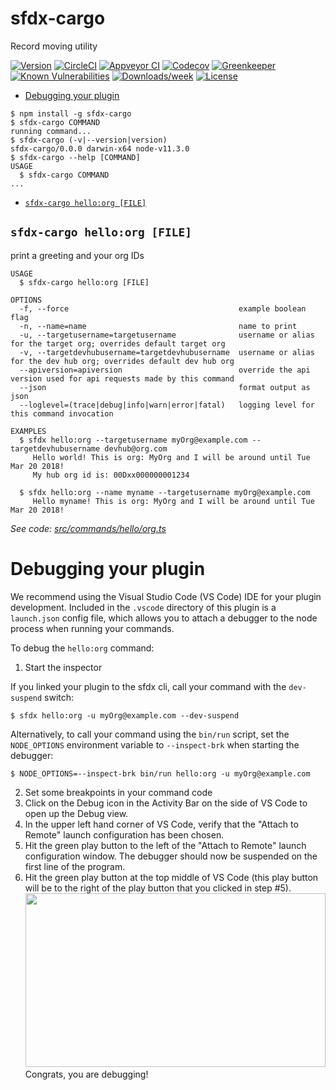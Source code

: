 sfdx-cargo
==========

Record moving utility

[![Version](https://img.shields.io/npm/v/sfdx-cargo.svg)](https://npmjs.org/package/sfdx-cargo)
[![CircleCI](https://circleci.com/gh/catalandres/cargo/tree/master.svg?style=shield)](https://circleci.com/gh/catalandres/cargo/tree/master)
[![Appveyor CI](https://ci.appveyor.com/api/projects/status/github/catalandres/cargo?branch=master&svg=true)](https://ci.appveyor.com/project/heroku/cargo/branch/master)
[![Codecov](https://codecov.io/gh/catalandres/cargo/branch/master/graph/badge.svg)](https://codecov.io/gh/catalandres/cargo)
[![Greenkeeper](https://badges.greenkeeper.io/catalandres/cargo.svg)](https://greenkeeper.io/)
[![Known Vulnerabilities](https://snyk.io/test/github/catalandres/cargo/badge.svg)](https://snyk.io/test/github/catalandres/cargo)
[![Downloads/week](https://img.shields.io/npm/dw/sfdx-cargo.svg)](https://npmjs.org/package/sfdx-cargo)
[![License](https://img.shields.io/npm/l/sfdx-cargo.svg)](https://github.com/catalandres/cargo/blob/master/package.json)

<!-- toc -->
* [Debugging your plugin](#debugging-your-plugin)
<!-- tocstop -->
<!-- install -->
<!-- usage -->
```sh-session
$ npm install -g sfdx-cargo
$ sfdx-cargo COMMAND
running command...
$ sfdx-cargo (-v|--version|version)
sfdx-cargo/0.0.0 darwin-x64 node-v11.3.0
$ sfdx-cargo --help [COMMAND]
USAGE
  $ sfdx-cargo COMMAND
...
```
<!-- usagestop -->
<!-- commands -->
* [`sfdx-cargo hello:org [FILE]`](#sfdx-cargo-helloorg-file)

## `sfdx-cargo hello:org [FILE]`

print a greeting and your org IDs

```
USAGE
  $ sfdx-cargo hello:org [FILE]

OPTIONS
  -f, --force                                      example boolean flag
  -n, --name=name                                  name to print
  -u, --targetusername=targetusername              username or alias for the target org; overrides default target org
  -v, --targetdevhubusername=targetdevhubusername  username or alias for the dev hub org; overrides default dev hub org
  --apiversion=apiversion                          override the api version used for api requests made by this command
  --json                                           format output as json
  --loglevel=(trace|debug|info|warn|error|fatal)   logging level for this command invocation

EXAMPLES
  $ sfdx hello:org --targetusername myOrg@example.com --targetdevhubusername devhub@org.com
     Hello world! This is org: MyOrg and I will be around until Tue Mar 20 2018!
     My hub org id is: 00Dxx000000001234
  
  $ sfdx hello:org --name myname --targetusername myOrg@example.com
     Hello myname! This is org: MyOrg and I will be around until Tue Mar 20 2018!
```

_See code: [src/commands/hello/org.ts](https://github.com/catalandres/cargo/blob/v0.0.0/src/commands/hello/org.ts)_
<!-- commandsstop -->
<!-- debugging-your-plugin -->
# Debugging your plugin
We recommend using the Visual Studio Code (VS Code) IDE for your plugin development. Included in the `.vscode` directory of this plugin is a `launch.json` config file, which allows you to attach a debugger to the node process when running your commands.

To debug the `hello:org` command: 
1. Start the inspector
  
If you linked your plugin to the sfdx cli, call your command with the `dev-suspend` switch: 
```sh-session
$ sfdx hello:org -u myOrg@example.com --dev-suspend
```
  
Alternatively, to call your command using the `bin/run` script, set the `NODE_OPTIONS` environment variable to `--inspect-brk` when starting the debugger:
```sh-session
$ NODE_OPTIONS=--inspect-brk bin/run hello:org -u myOrg@example.com
```

2. Set some breakpoints in your command code
3. Click on the Debug icon in the Activity Bar on the side of VS Code to open up the Debug view.
4. In the upper left hand corner of VS Code, verify that the "Attach to Remote" launch configuration has been chosen.
5. Hit the green play button to the left of the "Attach to Remote" launch configuration window. The debugger should now be suspended on the first line of the program. 
6. Hit the green play button at the top middle of VS Code (this play button will be to the right of the play button that you clicked in step #5).
<br><img src=".images/vscodeScreenshot.png" width="480" height="278"><br>
Congrats, you are debugging!
